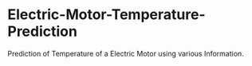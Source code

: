 # Electric-Motor-Temperature-Prediction
Prediction of Temperature of a Electric Motor using various Information.
